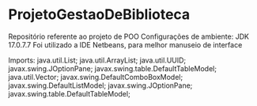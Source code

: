 # ProjetoGestaoDeBiblioteca
Repositório referente ao projeto de POO
Configurações de ambiente: JDK 17.0.7.7
Foi utilizado a IDE Netbeans, para melhor manuseio de interface

Imports:
java.util.List;
java.util.ArrayList;
java.util.UUID;
javax.swing.JOptionPane;
javax.swing.table.DefaultTableModel;
java.util.Vector;
javax.swing.DefaultComboBoxModel;
javax.swing.DefaultListModel;
javax.swing.JOptionPane;
javax.swing.table.DefaultTableModel;
